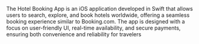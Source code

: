 The Hotel Booking App is an iOS application developed in Swift that allows users to search, explore, and book hotels worldwide, offering a seamless booking experience similar to Booking.com. The app is designed with a focus on user-friendly UI, real-time availability, and secure payments, ensuring both convenience and reliability for travelers
